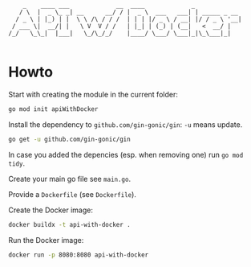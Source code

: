 ```
    _    ____ ___             __  ____             _             
   / \  |  _ \_ _| __      __/ / |  _ \  ___   ___| | _____ _ __ 
  / _ \ | |_) | |  \ \ /\ / / /  | | | |/ _ \ / __| |/ / _ \ '__|
 / ___ \|  __/| |   \ V  V / /   | |_| | (_) | (__|   <  __/ |   
/_/   \_\_|  |___|   \_/\_/_/    |____/ \___/ \___|_|\_\___|_|   
                                                                 

```

# Howto

Start with creating the module in the current folder:

```bash
go mod init apiWithDocker
```

Install the dependency to `github.com/gin-gonic/gin`:
`-u` means update.

```bash
go get -u github.com/gin-gonic/gin
```

In case you added the depencies (esp. when removing one) run `go mod tidy`.

Create your main go file see `main.go`.

Provide a `Dockerfile` (see `Dockerfile`).

Create the Docker image:

```bash
docker buildx -t api-with-docker .
```

Run the Docker image:

```bash
docker run -p 8080:8080 api-with-docker
```

